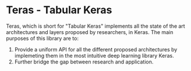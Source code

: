 # Teras - Tabular Keras

Teras, which is short for "Tabular Keras" implements all the state of the art architectures and layers proposed by researchers, in Keras.
The main purposes of this library are to:
1. Provide a uniform API for all the different proposed architectures by implemeting them in the most intuitive deep learning library Keras.
2. Further bridge the gap between research and application.